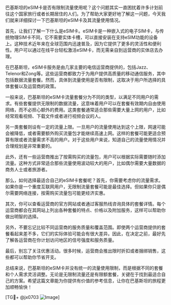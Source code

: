 巴基斯坦的eSIM卡是否有限制流量使用呢？这个问题其实一直困扰着许多计划前往这个国家旅行或者长期居住的人们。为了帮助大家更好地了解这一问题，今天我们就来详细探讨一下巴基斯坦的eSIM卡及其流量使用情况。

首先，让我们了解一下什么是eSIM卡。eSIM卡是一种嵌入式的电子SIM卡，与传统物理SIM卡不同，它不需要实体卡槽，可以直接安装在支持eSIM功能的设备上。这种技术近年来在全球范围内迅速普及，因为它提供了更多的灵活性和便利性。用户可以通过在线平台轻松激活eSIM卡，而无需亲自到运营商的实体店去办理。

在巴基斯坦，eSIM卡服务是由几家主要的电信运营商提供的，包括Jazz、Telenor和Zong等。这些运营商都致力于为用户提供高质量的移动通信服务，其中包括数据流量套餐。然而，具体到流量使用是否有限制，这取决于用户所选择的具体套餐以及运营商的政策。

一般来说，巴基斯坦的eSIM卡流量套餐分为不同的类型，以满足不同用户的需求。有些套餐提供无限制的数据流量，这意味着用户可以在套餐有效期内自由使用网络，而不必担心额外的费用。这类套餐通常适合那些需要大量上网的用户，比如经常观看视频、下载文件或者进行视频会议的人。

另一类套餐则设有一定的流量上限。一旦用户的流量使用达到这个上限，网速可能会被降低，或者需要额外购买流量包才能继续高速上网。这样的套餐可能更适合预算有限或者流量需求不高的用户。对于这些用户来说，知道自己的流量使用情况并合理规划是非常重要的。

此外，还有一些运营商推出了按需购买的流量包，用户可以根据实际需要随时添加流量。这种方式非常适合那些流量使用波动较大的用户，比如偶尔需要大量数据的商务人士或者旅游者。

那么，如何选择最适合自己的eSIM卡套餐呢？首先，你需要考虑你的流量需求。如果你是一个重度互联网用户，无限制流量套餐可能是最佳选择。但如果你只是偶尔需要网络连接，按需购买流量包可能更经济实惠。

其次，你可以查看运营商的官方网站或者通过客服热线咨询具体的套餐详情。每个运营商都会在其网站上列出各种套餐的特点、价格以及附加服务，这样可以帮助你做出明智的选择。

另外，不要忘记比较不同运营商的服务质量和覆盖范围。即使两个运营商提供的套餐看起来差不多，它们的实际体验可能会有很大差异。因此，在决定之前，最好先了解各运营商在你计划访问地区的信号强度和服务质量。

最后，别忘了关注优惠活动。很多时候，运营商会推出限时折扣或者捆绑销售，这些都可以帮助你节省开支。

总结来说，巴基斯坦的eSIM卡并没有统一的流量使用限制，而是根据不同的套餐和个人需求灵活调整。无论是无限制流量还是有限额套餐，关键在于找到最适合自己的方案。希望这篇文章能为你提供有价值的参考信息，让你在巴基斯坦的旅程更加顺畅愉快！

[TG💪+ @jx0703 ![Image](https://github.com/user-attachments/assets/dbca1d08-cadb-493c-b0ec-ad6f7a83f270)]